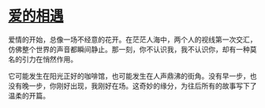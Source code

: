 # [爱的相遇](https://hoo.be/zndhyy)

爱情的开始，总像一场不经意的花开。在茫茫人海中，两个人的视线第一次交汇，仿佛整个世界的声音都瞬间静止。那一刻，你不认识我，我不认识你，却有一种莫名的引力在悄然作用。

它可能发生在阳光正好的咖啡馆，也可能发生在人声鼎沸的街角。没有早一步，也没有晚一步，你刚好出现，我刚好在场。这奇妙的缘分，为往后所有的故事写下了温柔的开篇。
